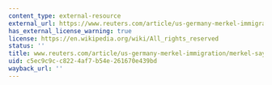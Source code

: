 ```yaml
---
content_type: external-resource
external_url: https://www.reuters.com/article/us-germany-merkel-immigration/merkel-says-german-multiculturalism-has-failed-idUSTRE69F1K320101016
has_external_license_warning: true
license: https://en.wikipedia.org/wiki/All_rights_reserved
status: ''
title: www.reuters.com/article/us-germany-merkel-immigration/merkel-says-german-multiculturalism-has-failed-idUSTRE69F1K320101016
uid: c5ec9c9c-c822-4af7-b54e-261670e439bd
wayback_url: ''
---
```

